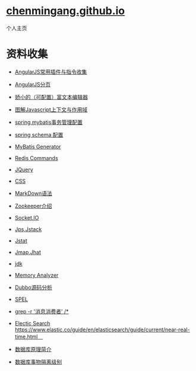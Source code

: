 [chenmingang.github.io](http://chenmingang.github.io/view/blog/list.html)
==================
个人主页
######
资料收集
===
- [AngularJS常用插件与指令收集](http://chensd.com/2015-06/AngularJS-popular-Plugins-and-Directive.html)

- [AngularJS分页](https://github.com/miaoyaoyao/AngularJs-UI)

- [娇小的（可配置）富文本编辑器](http://www.tinymce.com/tryit/3_x/full.php)

- [图解Javascript上下文与作用域](http://blog.rainy.im/2015/07/04/scope-chain-and-prototype-chain-in-js/)

- [spring,mybatis事务管理配置](http://openwares.net/java/spring_mybatis_transaction.html)

- [spring schema 配置](http://www.cnblogs.com/jifeng/archive/2011/09/14/2176599.html)

- [MyBatis Generator](http://mybatis.github.io/generator/index.html)

- [Redis Commands](http://redis.io/commands/)

- [JQuery](http://www.php100.com/manual/jquery/)

- [CSS](http://css.doyoe.com/)

- [MarkDown语法](http://jingxuan.io/markdown/)

- [Zookeeper介绍](http://www.cnblogs.com/yuyijq/p/3391945.html)

- [Socket.IO](http://socket.io/docs/)

- [Jps,Jstack](http://www.cnblogs.com/ggjucheng/archive/2013/04/16/3024892.html)
 
- [Jstat](http://www.cnblogs.com/mazj611/p/3481610.html)

- [Jmap,Jhat](http://www.cnblogs.com/ggjucheng/archive/2013/04/16/3024986.html)

- [jdk](http://blog.csdn.net/fenglibing/article/details/6411999)

- [Memory Analyzer](https://www.ibm.com/developerworks/cn/opensource/os-cn-ecl-ma/)

- [Dubbo源码分析](http://my.oschina.net/pingpangkuangmo/blog/508963)
　
- [SPEL](http://docs.spring.io/spring/docs/current/spring-framework-reference/html/expressions.html)
 
- [grep -r '消息消费者' /*](http://www.cnblogs.com/end/archive/2012/02/21/2360965.html)

- [Electic Search](http://es.xiaoleilu.com/) https://www.elastic.co/guide/en/elasticsearch/guide/current/near-real-time.html　
- [数据库原理简介](http://blog.jobbole.com/100349/#comment-156793)
- [数据库事物隔离级别](http://www.hollischuang.com/archives/943)
